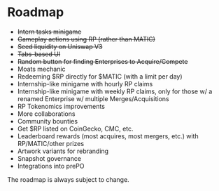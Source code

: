 # Roadmap

- ~~Intern tasks minigame~~
- ~~Gameplay actions using RP (rather than MATIC)~~
- ~~Seed liquidity on Uniswap V3~~
- ~~Tabs-based UI~~
- ~~Random button for finding Enterprises to Acquire/Compete~~
- Moats mechanic
- Redeeming $RP directly for $MATIC (with a limit per day)
- Internship-like minigame with hourly RP claims
- Internship-like minigame with weekly RP claims, only for those w/ a renamed Enterprise w/ multiple Merges/Acquisitions
- RP Tokenomics improvements
- More collaborations
- Community bounties
- Get $RP listed on CoinGecko, CMC, etc.
- Leaderboard rewards (most acquires, most mergers, etc.) with RP/MATIC/other prizes
- Artwork variants for rebranding
- Snapshot governance
- Integrations into prePO

The roadmap is always subject to change.
